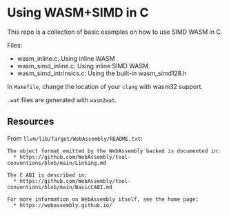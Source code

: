 # Using WASM+SIMD in C

This repo is a collection of basic examples on how to use SIMD WASM in C. 

Files:
- wasm_inline.c: Using inline WASM
- wasm_simd_inline.c: Using inline SIMD WASM
- wasm_simd_intrinsics.c: Using the built-in wasm_simd128.h 

In `Makefile`, change the location of your `clang` with wasm32 support.

`.wat` files are generated with `wasm2wat`. 

## Resources

From `llvm/lib/Target/WebAssembly/README.txt`:
```
The object format emitted by the WebAssembly backed is documented in:
  * https://github.com/WebAssembly/tool-conventions/blob/main/Linking.md

The C ABI is described in:
  * https://github.com/WebAssembly/tool-conventions/blob/main/BasicCABI.md

For more information on WebAssembly itself, see the home page:
  * https://webassembly.github.io/
```

